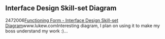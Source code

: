 <article><h2>Interface Design Skill-set Diagram</h2><time><span class="day">24</span><span class="month">7</span><span class="year">2006</span></time><a href="http://www.lukew.com/">Functioning Form - Interface Design Skill-set Diagram</a>www.lukew.comInteresting diagram, I plan on using it to make my boss understand my work :)...</article>